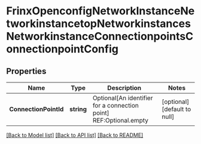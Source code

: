 # FrinxOpenconfigNetworkInstanceNetworkinstancetopNetworkinstancesNetworkinstanceConnectionpointsConnectionpointConfig

## Properties
Name | Type | Description | Notes
------------ | ------------- | ------------- | -------------
**ConnectionPointId** | **string** | Optional[An identifier for a connection point] REF:Optional.empty | [optional] [default to null]

[[Back to Model list]](../README.md#documentation-for-models) [[Back to API list]](../README.md#documentation-for-api-endpoints) [[Back to README]](../README.md)


